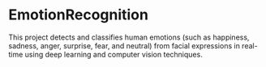 # EmotionRecognition
This project detects and classifies human emotions (such as happiness, sadness, anger, surprise, fear, and neutral) from facial expressions in real-time using deep learning and computer vision techniques.
